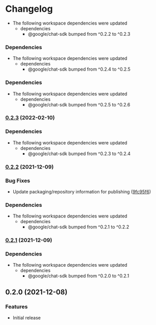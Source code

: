 # Changelog

* The following workspace dependencies were updated
  * dependencies
    * @google/chat-sdk bumped from ^0.2.2 to ^0.2.3

### Dependencies

* The following workspace dependencies were updated
  * dependencies
    * @google/chat-sdk bumped from ^0.2.4 to ^0.2.5

### Dependencies

* The following workspace dependencies were updated
  * dependencies
    * @google/chat-sdk bumped from ^0.2.5 to ^0.2.6

### [0.2.3](https://www.github.com/googleworkspace/chat-framework-nodejs/compare/google-chat-nodejs-hello-http-v0.2.2...google-chat-nodejs-hello-http-v0.2.3) (2022-02-10)


### Dependencies

* The following workspace dependencies were updated
  * dependencies
    * @google/chat-sdk bumped from ^0.2.3 to ^0.2.4

### [0.2.2](https://www.github.com/googleworkspace/chat-framework-nodejs/compare/google-chat-nodejs-hello-http-v0.2.1...google-chat-nodejs-hello-http-v0.2.2) (2021-12-09)


### Bug Fixes

* Update packaging/repository information for publishing ([9fc95f6](https://www.github.com/googleworkspace/chat-framework-nodejs/commit/9fc95f64ccee061e18dbfe972c50d76281d64a72))


### Dependencies

* The following workspace dependencies were updated
  * dependencies
    * @google/chat-sdk bumped from ^0.2.1 to ^0.2.2

### [0.2.1](https://www.github.com/googleworkspace/chat-framework-nodejs/compare/google-chat-nodejs-hello-http-v0.2.0...google-chat-nodejs-hello-http-v0.2.1) (2021-12-09)


### Dependencies

* The following workspace dependencies were updated
  * dependencies
    * @google/chat-sdk bumped from ^0.2.0 to ^0.2.1

## 0.2.0 (2021-12-08)


### Features

* Initial release
